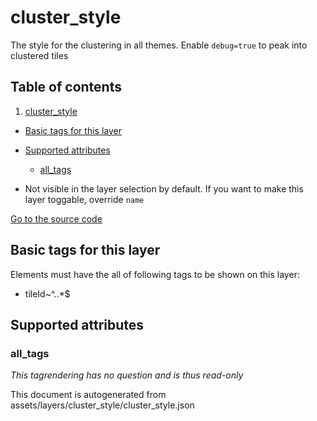 

 cluster_style 
===============





The style for the clustering in all themes. Enable `debug=true` to peak into clustered tiles




## Table of contents

1. [cluster_style](#cluster_style)
  - [Basic tags for this layer](#basic-tags-for-this-layer)
  - [Supported attributes](#supported-attributes)
    + [all_tags](#all_tags)





  - Not visible in the layer selection by default. If you want to make this layer toggable, override `name`


[Go to the source code](../assets/layers/cluster_style/cluster_style.json)



 Basic tags for this layer 
---------------------------



Elements must have the all of following tags to be shown on this layer:



  - tileId~^..*$




 Supported attributes 
----------------------





### all_tags 



_This tagrendering has no question and is thus read-only_

 

This document is autogenerated from assets/layers/cluster_style/cluster_style.json